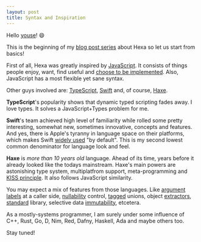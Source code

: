 ```yaml
---
layout: post
title: Syntax and Inspiration
---
```


Hello [youse](http://mashable.com/2016/06/02/stop-saying-hey-guys/#2C7o.kps7kqq)! 😄 

This is the beginning of my [blog post series](https://github.com/hexalang/hexa/issues/3) about Hexa so let us start from basics!

First of all, Hexa was greatly inspired by [JavaScript](https://gist.github.com/royriojas/6454479). It consists of things people enjoy, want, find useful and [choose to be implemented](https://github.com/tc39/proposals).
Also, JavaScript has a most flexible yet sane syntax.

Other guys involved are: [TypeScript](http://www.typescriptlang.org), [Swift](http://www.apple.com/swift/) and, of course, [Haxe](http://haxe.org).

**TypeScript**'s popularity shows that dynamic typed scripting fades away. I love types. It solves a JavaScript+Types problem for me.

**Swift**'s team achieved high level of familiarity while rolled some pretty interesting, somewhat new, sometimes innovative, concepts and features. And yes, there is Apple's tyranny in language space on their platforms, which makes Swift [widely used](https://www.infoq.com/news/2016/01/swift-overtakes-objective-c) "by default". This is my second lowest common denominator for language look and feel.

**Haxe** is *more than 10 years old* language. Ahead of its time, years before it already looked like the todays mainstream. Haxe's main powers are astonishing type system, multiplatfrom support, meta-programming and [KISS principle](https://en.wikipedia.org/wiki/KISS_principle). It also follows JavaScript similarity.

You may expect a mix of features from those languages. Like [argument labels](https://developer.apple.com/library/content/documentation/Swift/Conceptual/Swift_Programming_Language/Functions.html) at a caller side, [nullability](https://blog.mariusschulz.com/2016/09/27/typescript-2-0-non-nullable-types) control, [tagged](https://developer.apple.com/library/content/documentation/Swift/Conceptual/Swift_Programming_Language/Enumerations.html) unions, object [extractors](https://developer.mozilla.org/en-US/docs/Web/JavaScript/Reference/Operators/Destructuring_assignment), [standard](https://nodejs.org/api/fs.html) library, selective data [immutability](https://en.wikipedia.org/wiki/Immutable_object), etcetera.

As a mostly-systems programmer, I am surely under some influence of C++, Rust, Go, D, Nim, Red, Dafny, Haskell, Ada and maybe others too.

Stay tuned!
